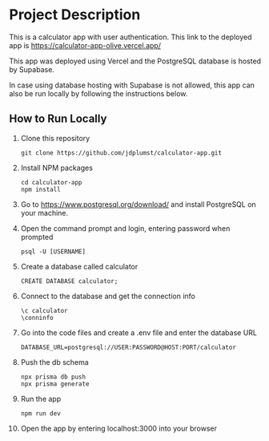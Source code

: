 # Project Description

This is a calculator app with user authentication. This link to the deployed app is https://calculator-app-olive.vercel.app/

This app was deployed using Vercel and the PostgreSQL database is hosted by Supabase.

In case using database hosting with Supabase is not allowed, this app can also be run locally by following the instructions below.

## How to Run Locally

1. Clone this repository

   ```
   git clone https://github.com/jdplumst/calculator-app.git
   ```

2. Install NPM packages

   ```
   cd calculator-app
   npm install
   ```

3. Go to https://www.postgresql.org/download/ and install PostgreSQL on your machine.

4. Open the command prompt and login, entering password when prompted

   ```
   psql -U [USERNAME]
   ```

5. Create a database called calculator

   ```
   CREATE DATABASE calculator;
   ```

6. Connect to the database and get the connection info

   ```
   \c calculator
   \conninfo
   ```

7. Go into the code files and create a .env file and enter the database URL
   ```
   DATABASE_URL=postgresql://USER:PASSWORD@HOST:PORT/calculator
   ```
8. Push the db schema
   ```
   npx prisma db push
   npx prisma generate
   ```
9. Run the app

   ```
   npm run dev
   ```

10. Open the app by entering localhost:3000 into your browser
